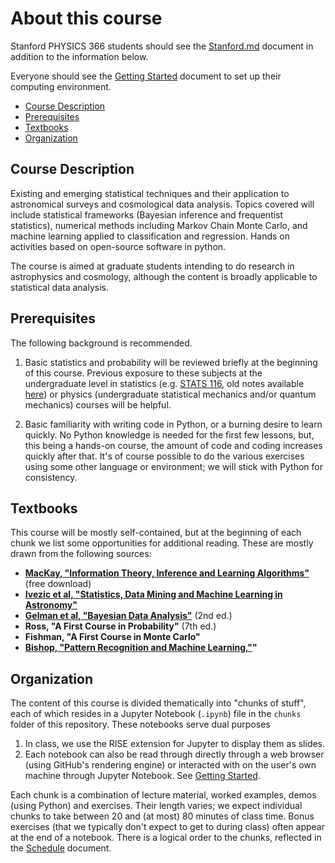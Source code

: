 # About this course

Stanford PHYSICS 366 students should see the [Stanford.md](Stanford.md) document in addition to the information below.

Everyone should see the [Getting Started](GettingStarted.md) document to set up their computing environment.

* [Course Description](#descrip)
* [Prerequisites](#prereq)
* [Textbooks](#books)
* [Organization](#org)

## <a name="descrip"></a>Course Description

Existing and emerging statistical techniques and their application to astronomical surveys and cosmological data analysis. Topics covered will include statistical frameworks (Bayesian inference and frequentist statistics), numerical methods including Markov Chain Monte Carlo, and machine learning applied to classification and regression. Hands on activities based on open-source software in python.

The course is aimed at graduate students intending to do research in astrophysics and cosmology, although the content is broadly applicable to statistical data analysis.

## <a name="prereq"></a>Prerequisites

The following background is recommended.

1. Basic statistics and probability will be reviewed briefly at the beginning of this course.
Previous exposure to these subjects at the undergraduate level in statistics (e.g. [STATS 116](https://explorecourses.stanford.edu/search?view=catalog&filter-coursestatus-Active=on&page=0&catalog=&academicYear=&q=STATS+116%3A+Theory+of+Probability&collapse=),
old notes available [here](http://statweb.stanford.edu/~susan/courses/s116/)) or physics
(undergraduate statistical mechanics and/or quantum mechanics) courses will be helpful.

2. Basic familiarity with writing code in Python, or a burning desire to learn quickly. No Python knowledge is needed for the first few lessons, but, this being a hands-on course, the amount of code and coding increases quickly after that. It's of course possible to do the various exercises using some other language or environment; we will stick with Python for consistency.

## <a name="books"></a>Textbooks

This course will be mostly self-contained, but at the beginning of each chunk we list some opportunities for additional reading.
These are mostly drawn from the following sources:
* **[MacKay, "Information Theory, Inference and Learning Algorithms"](http://www.inference.phy.cam.ac.uk/mackay/itprnn/book.html)** (free download)
* **[Ivezic et al, "Statistics, Data Mining and Machine Learning in Astronomy"](http://www.astroml.org/)**
* **[Gelman et al, "Bayesian Data Analysis"](http://www.stat.columbia.edu/~gelman/book/)** (2nd ed.)
* **Ross, "A First Course in Probability"** (7th ed.)
* **Fishman, "A First Course in Monte Carlo"**
* **[Bishop, "Pattern Recognition and Machine Learning,"](https://www.amazon.com/Pattern-Recognition-Learning-Information-Statistics/dp/0387310738)"**

## <a name="org"></a>Organization

The content of this course is divided thematically into "chunks of stuff", each of which resides in a Jupyter Notebook (`.ipynb`) file in the `chunks` folder of this repository.
These notebooks serve dual purposes

1. In class, we use the RISE extension for Jupyter to display them as slides.
2. Each notebook can also be read through directly through a web browser (using GitHub's rendering engine) or interacted with on the user's own machine through Jupyter Notebook.
See [Getting Started](GettingStarted.md).

Each chunk is a combination of lecture material, worked examples, demos (using Python) and exercises.
Their length varies; we expect individual chunks to take between 20 and (at most) 80 minutes of class time.
Bonus exercises (that we typically don't expect to get to during class) often appear at the end of a notebook.
There is a logical order to the chunks, reflected in the [Schedule](../chunks/README.md) document.

